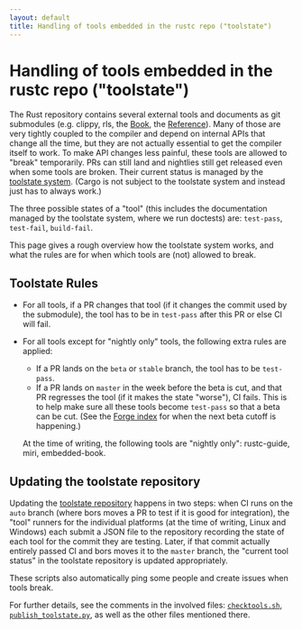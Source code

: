 ```yaml
---
layout: default
title: Handling of tools embedded in the rustc repo ("toolstate")
---
```


# Handling of tools embedded in the rustc repo ("toolstate")

The Rust repository contains several external tools and documents as git
submodules (e.g. clippy, rls, the [Book], the [Reference]). Many of those are
very tightly coupled to the compiler and depend on internal APIs that change all
the time, but they are not actually essential to get the compiler itself to
work. To make API changes less painful, these tools are allowed to "break"
temporarily. PRs can still land and nightlies still get released even when some
tools are broken. Their current status is managed by the
[toolstate system][toolstate]. (Cargo is not subject to the toolstate system and
instead just has to always work.)

The three possible states of a "tool" (this includes the documentation managed
by the toolstate system, where we run doctests) are: `test-pass`, `test-fail`,
`build-fail`.

This page gives a rough overview how the toolstate system works, and what the
rules are for when which tools are (not) allowed to break.

## Toolstate Rules

* For all tools, if a PR changes that tool (if it changes the commit used by the
  submodule), the tool has to be in `test-pass` after this PR or else CI will
  fail.

* For all tools except for "nightly only" tools, the following extra rules are applied:
    * If a PR lands on the `beta` or `stable` branch, the tool has to be `test-pass`.
    * If a PR lands on `master` in the week before the beta is cut, and that PR
      regresses the tool (if it makes the state "worse"), CI fails. This is to
      help make sure all these tools become `test-pass` so that a beta can be
      cut. (See the [Forge index][forge] for when the next beta cutoff is
      happening.)

    At the time of writing, the following tools are "nightly only": rustc-guide,
    miri, embedded-book.

## Updating the toolstate repository

Updating the [toolstate repository][toolstate] happens in two steps: when CI
runs on the `auto` branch (where bors moves a PR to test if it is good for
integration), the "tool" runners for the individual platforms (at the time of
writing, Linux and Windows) each submit a JSON file to the repository recording
the state of each tool for the commit they are testing. Later, if that commit
actually entirely passed CI and bors moves it to the `master` branch, the
"current tool status" in the toolstate repository is updated appropriately.

These scripts also automatically ping some people and create issues when tools
break.

For further details, see the comments in the involved files:
[`checktools.sh`](https://github.com/rust-lang/rust/blob/master/src/ci/docker/x86_64-gnu-tools/checktools.sh),
[`publish_toolstate.py`](https://github.com/rust-lang/rust/blob/master/src/tools/publish_toolstate.py),
as well as the other files mentioned there.

[Book]: https://doc.rust-lang.org/book/
[Reference]: https://doc.rust-lang.org/reference/
[toolstate]: https://rust-lang-nursery.github.io/rust-toolstate/
[forge]: index.html
